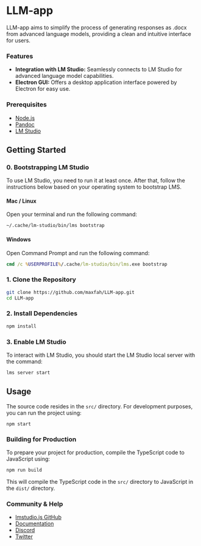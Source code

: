 # LLM-app

LLM-app aims to simplify the process of generating responses as .docx from advanced language models, providing a clean and intuitive interface for users.

### Features
* **Integration with LM Studio:** Seamlessly connects to LM Studio for advanced language model capabilities.
* **Electron GUI:** Offers a desktop application interface powered by Electron for easy use.

### Prerequisites
* [Node.js](https://nodejs.org/en)
* [Pandoc](https://pandoc.org/installing.html)
* [LM Studio](https://lmstudio.ai/)

## Getting Started

### 0. Bootstrapping LM Studio

To use LM Studio, you need to run it at least once. After that, follow the instructions below based on your operating system to bootstrap LMS.

#### Mac / Linux

Open your terminal and run the following command:

```sh
~/.cache/lm-studio/bin/lms bootstrap
```

#### Windows

Open Command Prompt and run the following command:

```cmd
cmd /c %USERPROFILE%/.cache/lm-studio/bin/lms.exe bootstrap
```
### 1. Clone the Repository

```bash
git clone https://github.com/maxfah/LLM-app.git
cd LLM-app
```

### 2. Install Dependencies

```bash
npm install
```

### 3. Enable LM Studio

To interact with LM Studio, you should start the LM Studio local server with the command:

```bash
lms server start
```

## Usage

The source code resides in the `src/` directory. For development purposes, you can run the project using:

```start
npm start
```

### Building for Production

To prepare your project for production, compile the TypeScript code to JavaScript using:

```bash
npm run build
```

This will compile the TypeScript code in the `src/` directory to JavaScript in the `dist/` directory.

### Community & Help

- [lmstudio.js GitHub](https://github.com/lmstudio-ai/lmstudio.js)
- [Documentation](https://lmstudio.ai/docs/welcome)
- [Discord](https://discord.gg/6Q7Xn6MRVS)
- [Twitter](https://twitter.com/LMStudioAI)
